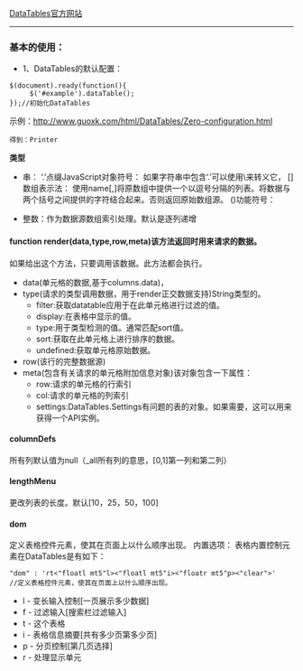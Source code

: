 [DataTables官方网站](https://datatables.net)

--------

### 基本的使用：

- 1、DataTables的默认配置：
```
$(document).ready(function(){
	 $('#example').dataTable();
});//初始化DataTables
```

示例：http://www.guoxk.com/html/DataTables/Zero-configuration.html

	得到：Printer

**类型**

- 串：
   ‘.’点缀JavaScript对象符号：
   		如果字符串中包含‘.’可以使用\\来转义它，
   []数组表示法：
   		使用name[,]将原数组中提供一个以逗号分隔的列表。将数据与两个括号之间提供的字符结合起来。否则返回原始数组源。
   ()功能符号：

- 整数：作为数据源数组索引处理。默认是逐列递增

#### **function render(data,type,row,meta)该方法返回时用来请求的数据。**
如果给出这个方法，只要调用该数据。此方法都会执行。

- data(单元格的数据,基于columns.data)，
- type(请求的类型调用数据，用于render正交数据支持)String类型的。
	- filter:获取datatable应用于在此单元格进行过滤的值。
	- display:在表格中显示的值。
	- type:用于类型检测的值。通常匹配sort值。
	- sort:获取在此单元格上进行排序的数据。
	- undefined:获取单元格原始数据。
- row(该行的完整数据源)
- meta(包含有关请求的单元格附加信息对象)该对象包含一下属性：
	- row:请求的单元格的行索引
	- col:请求的单元格的列索引
	- settings:DataTables.Settings有问题的表的对象。如果需要，这可以用来获得一个API实例。

####  **columnDefs**
所有列默认值为null（_all所有列的意思，[0,1]第一列和第二列）

#### **lengthMenu**
更改列表的长度。默认[10，25，50，100]

#### **dom**
定义表格控件元素，使其在页面上以什么顺序出现。
内置选项：
表格内置控制元素在DataTables是有如下：

```
"dom" : 'rt<"floatl mt5"l><"floatl mt5"i><"floatr mt5"p><"clear">'
//定义表格控件元素，使其在页面上以什么顺序出现。
```

- l - 变长输入控制[一页展示多少数据]
- f - 过滤输入[搜索栏过滤输入]
- t - 这个表格
- i - 表格信息摘要[共有多少页第多少页]
- p - 分页控制[第几页选择]
- r - 处理显示单元
